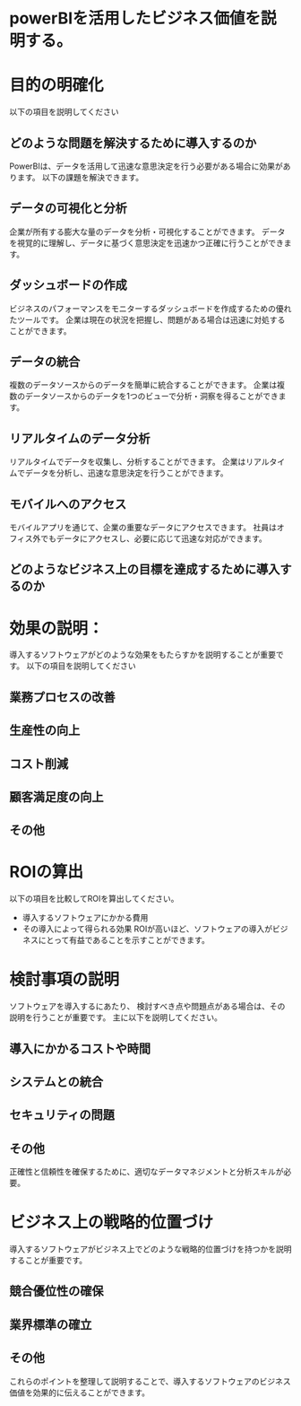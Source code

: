 # powerBIを活用したビジネス価値を説明する。

# 目的の明確化
以下の項目を説明してください
## どのような問題を解決するために導入するのか
PowerBIは、データを活用して迅速な意思決定を行う必要がある場合に効果があります。
以下の課題を解決できます。
## データの可視化と分析
企業が所有する膨大な量のデータを分析・可視化することができます。
データを視覚的に理解し、データに基づく意思決定を迅速かつ正確に行うことができます。

## ダッシュボードの作成
ビジネスのパフォーマンスをモニターするダッシュボードを作成するための優れたツールです。
企業は現在の状況を把握し、問題がある場合は迅速に対処することができます。

## データの統合
複数のデータソースからのデータを簡単に統合することができます。
企業は複数のデータソースからのデータを1つのビューで分析・洞察を得ることができます。

## リアルタイムのデータ分析
リアルタイムでデータを収集し、分析することができます。
企業はリアルタイムでデータを分析し、迅速な意思決定を行うことができます。

## モバイルへのアクセス
モバイルアプリを通じて、企業の重要なデータにアクセスできます。
社員はオフィス外でもデータにアクセスし、必要に応じて迅速な対応ができます。
## どのようなビジネス上の目標を達成するために導入するのか

# 効果の説明：
導入するソフトウェアがどのような効果をもたらすかを説明することが重要です。
以下の項目を説明してください
## 業務プロセスの改善
## 生産性の向上
## コスト削減
## 顧客満足度の向上
## その他

# ROIの算出
以下の項目を比較してROIを算出してください。
- 導入するソフトウェアにかかる費用
- その導入によって得られる効果
ROIが高いほど、ソフトウェアの導入がビジネスにとって有益であることを示すことができます。

# 検討事項の説明
ソフトウェアを導入するにあたり、
検討すべき点や問題点がある場合は、その説明を行うことが重要です。
主に以下を説明してください。
## 導入にかかるコストや時間
## システムとの統合
## セキュリティの問題
## その他
正確性と信頼性を確保するために、適切なデータマネジメントと分析スキルが必要。
# ビジネス上の戦略的位置づけ
導入するソフトウェアがビジネス上でどのような戦略的位置づけを持つかを説明することが重要です。
## 競合優位性の確保
## 業界標準の確立
## その他

これらのポイントを整理して説明することで、導入するソフトウェアのビジネス価値を効果的に伝えることができます。






